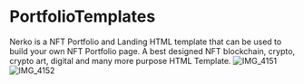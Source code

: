 # PortfolioTemplates
Nerko is a NFT Portfolio and Landing HTML template that can be used to build your own NFT Portfolio page. A best designed NFT blockchain, crypto, crypto art, digital and many more purpose HTML Template. 
![IMG_4151](https://github.com/AmiraAlaa3/PortfolioTemplates/assets/119977494/7db70aa4-7bf9-49f8-a334-2922c49f7fff)
![IMG_4152](https://github.com/AmiraAlaa3/PortfolioTemplates/assets/119977494/b199cb53-ae61-4ede-9100-5f46f2b95919)
